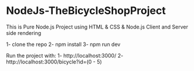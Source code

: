 # NodeJs-TheBicycleShopProject
This is Pure Node.js Project using HTML & CSS & Node.js
Client and Server side rendering

1- clone the repo 
2- npm install
3- npm run dev 

Run the project with:
1- http://localhost:3000/
2- http://localhost:3000/bicycle?id=(0 - 5)

